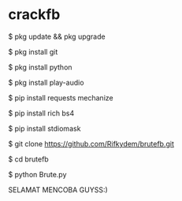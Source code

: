 # crackfb 
$ pkg update && pkg upgrade 


$ pkg install git 



$ pkg install python


$ pkg install play-audio 


$ pip install requests mechanize 


$ pip install rich bs4 


$ pip install stdiomask 


$ git clone https://github.com/Rifkydem/brutefb.git


$ cd brutefb


 $ python Brute.py
 
 
 SELAMAT MENCOBA GUYSS:)
